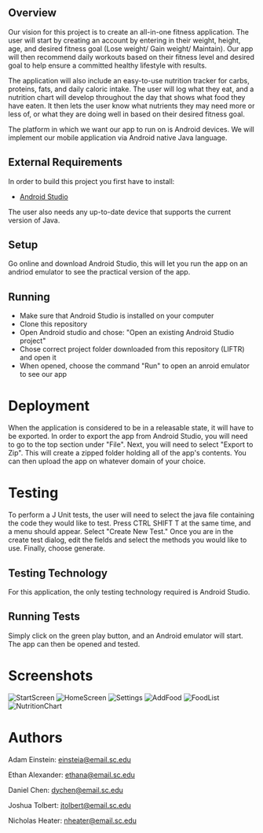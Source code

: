 ## Overview

Our vision for this project is to create an all-in-one fitness application. The user will start by creating an account by entering in their weight, height, age, and desired fitness goal (Lose weight/ Gain weight/ Maintain). Our app will then recommend daily workouts based on their fitness level and desired goal to help ensure a committed healthy lifestyle with results. 

The application will also include an easy-to-use nutrition tracker for carbs, proteins, fats, and daily caloric intake. The user will log what they eat, and a nutrition chart will develop throughout the day that shows what food they have eaten. It then lets the user know what nutrients they may need more or less of, or what they are doing well in based on their desired fitness goal. 

The platform in which we want our app to run on is Android devices. We will implement our mobile application via Android native Java language.

## External Requirements

In order to build this project you first have to install:

* [Android Studio](https://developer.android.com/studio)

The user also needs any up-to-date device that supports the current version of Java.


## Setup

Go online and download Android Studio, this will let you run the app on an andriod emulator to see the practical version of the app.


## Running

* Make sure that Android Studio is installed on your computer
* Clone this repository
* Open Android studio and chose: "Open an existing Android Studio project"
* Chose correct project folder downloaded from this repository (LIFTR) and open it
* When opened, choose the command "Run" to open an anroid emulator to see our app

# Deployment

When the application is considered to be in a releasable state, it will have to be exported. In order to export the app from Android Studio, you will need to go to the top section under "File". Next, you will need to select "Export to Zip". This will create a zipped folder holding all of the app's contents. You can then upload the app on whatever domain of your choice.

# Testing

To perform a J Unit tests, the user will need to select the java file containing the code they would like to test. Press CTRL SHIFT T at the same time, and a menu should appear. Select "Create New Test." Once you are in the create test dialog, edit the fields and select the methods you would like to use. Finally, choose generate.

## Testing Technology

For this application, the only testing technology required is Android Studio.

## Running Tests

Simply click on the green play button, and an Android emulator will start. The app can then be opened and tested.


# Screenshots
![StartScreen](https://user-images.githubusercontent.com/69927855/147393143-4299303a-d0da-4f52-8868-aa8479704aea.png)
![HomeScreen](https://user-images.githubusercontent.com/69927855/147393014-1621a847-aa35-4757-a2e4-548fb79bd0b6.png)
![Settings](https://user-images.githubusercontent.com/69927855/147393015-fb3272bc-9769-4477-b7ca-28076884fdba.png)
![AddFood](https://user-images.githubusercontent.com/69927855/147393016-87ada359-fa2e-45fd-825c-a6e99efbab7e.png)
![FoodList](https://user-images.githubusercontent.com/69927855/147393018-2bf0d549-ca13-48a1-a7b5-73552becc3d6.png)
![NutritionChart](https://user-images.githubusercontent.com/69927855/147393020-9a0add4b-564f-4baa-99e1-c300609a6e98.png)

# Authors

Adam Einstein: einsteia@email.sc.edu

Ethan Alexander: ethana@email.sc.edu

Daniel Chen: dychen@email.sc.edu

Joshua Tolbert: jtolbert@email.sc.edu

Nicholas Heater: nheater@email.sc.edu
